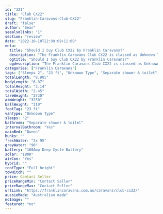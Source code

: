 ```yaml
---
id: "321"
title: "Club CX22"
slug: "Franklin-Caravans-Club-CX22"
draft: "false"
author: "Sean"
seealsolinks: "1"
section: "review"
date: "2022-10-10T22:00:09+11:00"
meta:
  title: "Should I buy Club CX22 by Franklin Caravans?"
  description: "The Franklin Caravans Club CX22 is classed as Unknown Type, and sleeps 2 people. It is Australian made and comes in at 23 ft. It generally has Separate shower & toilet."
  ogtitle: "Should I buy Club CX22 by Franklin Caravans?"
  ogdescription: "The Franklin Caravans Club CX22 is classed as Unknown Type, and sleeps 2 people. It is Australian made and comes in at 23 ft. It generally has Separate shower & toilet."
categories: ["Franklin Caravans"]
tags: ["Sleeps 2", "23 ft", "Unknown Type", "Separate shower & toilet", "Full height", "Price Unknown", "Australian made"]
totalLength: "8.905"
bodyLength: "6.87"
totalHeight: "3.14"
totalWidth: "2.45"
tareWeight: "2730"
atmWeight: "3230"
ballWeight: "210"
footTag: "23 ft"
vanType: "Unknown Type"
sleeps: "2"
bathroom: "Separate shower & toilet"
internalBathroom: "Yes"
mainBed: "Queen"
bunks: ""
freshWater: "2x 95"
greyWater: "90"
battery: "100Amp Deep Cycle Battery"
solar: "180W"
airCon: "Yes"
hybrid: ""
roofType: "Full height"
towHitch: ""
price: Contact Seller
priceRangeMin: "Contact Seller"
priceRangeMax: "Contact Seller"
urlLink: "https://franklincaravans.com.au/caravans/club-cx22/"
aussieMade: "Australian made"
noImage: ""
featured: "no"
---
```

